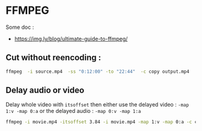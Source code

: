 # FFMPEG

Some doc :
 - https://img.ly/blog/ultimate-guide-to-ffmpeg/


## Cut without reencoding :

```bash
ffmpeg  -i source.mp4  -ss "0:12:00" -to "22:44"  -c copy output.mp4
```


## Delay audio or video

Delay whole video with `itsoffset` then either use the delayed video : `-map 1:v -map 0:a` or the delayed audio : `-map 0:v -map 1:a`

```bash
ffmpeg -i movie.mp4 -itsoffset 3.84 -i movie.mp4 -map 1:v -map 0:a -c copy movie-video-delayed.mp4
```
